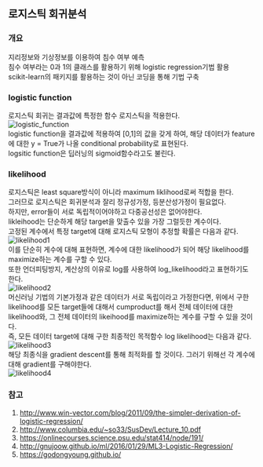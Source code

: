 로지스틱 회귀분석   
------------------   
### 개요   
지리정보와 기상정보를 이용하여 침수 여부 예측   
침수 여부라는 0과 1의 클래스를 활용하기 위해 logistic regression기법 활용   
scikit-learn의 패키지를 활용하는 것이 아닌 코딩을 통해 기법 구축   

### logistic function   
로지스틱 회귀는 결과값에 특정한 함수 로지스틱을 적용한다.   
![logistic_function](https://user-images.githubusercontent.com/59756209/74232057-58eb0e00-4d0b-11ea-9941-00d0202cd38c.PNG)   
logistic function을 결과값에 적용하여 [0,1]의 값을 갖게 하여, 해당 데이터가 feature에 대한 y = True가 나올 conditional probability로 표현된다.   
logsitic function은 딥러닝의 sigmoid함수라고도 불린다.   

### likelihood   
로지스틱은 least square방식이 아니라 maximum liklihood로써 적합을 한다.   
그러므로 로지스틱은 회귀분석과 잘리 정규성가정, 등분산성가정이 필요없다.   
하지만, error들이 서로 독립적이어야하고 다중공선성은 없어야한다.   
likleihood는 단순하게 해당 target을 맞출수 있을 가장 그럴듯한 계수이다.   
고정된 계수에서 특정 target에 대해 로지스틱 모형이 추정할 확률은 다음과 같다.   
![likelihood1](https://user-images.githubusercontent.com/59756209/74232904-07dc1980-4d0d-11ea-9ca2-586325b68874.PNG)   
이를 단순히 게수에 대해 표현하면, 계수에 대한 likelihood가 되어 해당 likelihood를 maximize하는 계수를 구할 수 있다.   
또한 언더피팅방지, 계산상의 이유로 log를 사용하여 log_likelihood라고 표현하기도 한다.   
![likelihood2](https://user-images.githubusercontent.com/59756209/74233079-5ee1ee80-4d0d-11ea-9f8e-4ad0611c396f.PNG)   
머신러닝 기법의 기본가정과 같은 데이터가 서로 독립이라고 가정한다면, 위에서 구한 likelihood를 모든 target들에 대해서 cumproduct를 해서 전체 데이터에 대한 likelihood와, 그 전체 데이터의 likeihood를 maximize하는 계수를 구할 수 있을 것이다.   
즉, 모든 데이터 target에 대해 구한 최종적인 목적함수 log likelihood는 다음과 같다.   
![likelihood3](https://user-images.githubusercontent.com/59756209/74233371-dd3e9080-4d0d-11ea-9215-422f8190ea0f.PNG)   
해당 최종식을 gradient descent를 통해 최적화를 할 것이다. 그러기 위해선 각 계수에 대해 gradient를 구해야한다.   
![likelihood4](https://user-images.githubusercontent.com/59756209/74233496-1d9e0e80-4d0e-11ea-879f-e68b1663cf3f.PNG)   

### 참고   
1. http://www.win-vector.com/blog/2011/09/the-simpler-derivation-of-logistic-regression/   
2. http://www.columbia.edu/~so33/SusDev/Lecture_10.pdf   
3. https://onlinecourses.science.psu.edu/stat414/node/191/   
4. http://gnujoow.github.io/ml/2016/01/29/ML3-Logistic-Regression/   
5. https://godongyoung.github.io/



